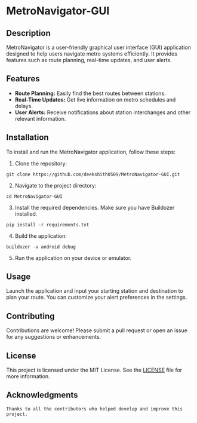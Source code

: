# MetroNavigator-GUI

## Description

MetroNavigator is a user-friendly graphical user interface (GUI) application designed to help users navigate metro systems efficiently. It provides features such as route planning, real-time updates, and user alerts.

## Features

- **Route Planning:** Easily find the best routes between stations.
- **Real-Time Updates:** Get live information on metro schedules and delays.
- **User Alerts:** Receive notifications about station interchanges and other relevant information.

## Installation

To install and run the MetroNavigator application, follow these steps:

1. Clone the repository:
```
git clone https://github.com/deekshith0509/MetroNavigator-GUI.git
```

2. Navigate to the project directory:
```
cd MetroNavigator-GUI
```

3. Install the required dependencies. Make sure you have Buildozer installed.
```
pip install -r requirements.txt
```
4. Build the application:
```
buildozer -v android debug
```
5. Run the application on your device or emulator.

## Usage

Launch the application and input your starting station and destination to plan your route. You can customize your alert preferences in the settings.

## Contributing

Contributions are welcome! Please submit a pull request or open an issue for any suggestions or enhancements.
## License

This project is licensed under the MIT License. See the [LICENSE](LICENSE) file for more information.

## Acknowledgments
```
Thanks to all the contributors who helped develop and improve this project.
```
